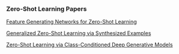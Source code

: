 ### Zero-Shot Learning Papers

[Feature Generating Networks for Zero-Shot Learning](https://arxiv.org/pdf/1712.00981.pdf)

[Generalized Zero-Shot Learning via Synthesized Examples](https://arxiv.org/pdf/1712.03878.pdf)

[Zero-Shot Learning via Class-Conditioned Deep Generative Models](https://arxiv.org/pdf/1711.05820.pdf)
